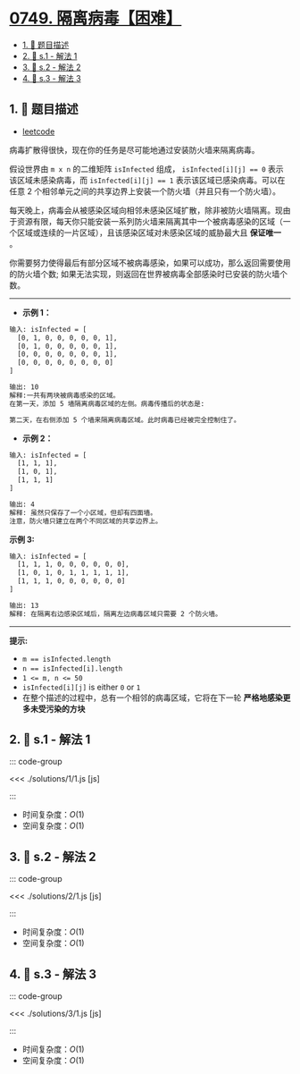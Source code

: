 # [0749. 隔离病毒【困难】](https://github.com/tnotesjs/TNotes.leetcode/tree/main/notes/0749.%20%E9%9A%94%E7%A6%BB%E7%97%85%E6%AF%92%E3%80%90%E5%9B%B0%E9%9A%BE%E3%80%91)

<!-- region:toc -->

- [1. 📝 题目描述](#1--题目描述)
- [2. 🎯 s.1 - 解法 1](#2--s1---解法-1)
- [3. 🎯 s.2 - 解法 2](#3--s2---解法-2)
- [4. 🎯 s.3 - 解法 3](#4--s3---解法-3)

<!-- endregion:toc -->

## 1. 📝 题目描述

- [leetcode](https://leetcode.cn/problems/contain-virus/)

病毒扩散得很快，现在你的任务是尽可能地通过安装防火墙来隔离病毒。

假设世界由 `m x n` 的二维矩阵 `isInfected` 组成， `isInfected[i][j] == 0` 表示该区域未感染病毒，而 `isInfected[i][j] == 1` 表示该区域已感染病毒。可以在任意 2 个相邻单元之间的共享边界上安装一个防火墙（并且只有一个防火墙）。

每天晚上，病毒会从被感染区域向相邻未感染区域扩散，除非被防火墙隔离。现由于资源有限，每天你只能安装一系列防火墙来隔离其中一个被病毒感染的区域（一个区域或连续的一片区域），且该感染区域对未感染区域的威胁最大且 **保证唯一** 。

你需要努力使得最后有部分区域不被病毒感染，如果可以成功，那么返回需要使用的防火墙个数; 如果无法实现，则返回在世界被病毒全部感染时已安装的防火墙个数。

---

- **示例 1：**

```txt
输入: isInfected = [
  [0, 1, 0, 0, 0, 0, 0, 1],
  [0, 1, 0, 0, 0, 0, 0, 1],
  [0, 0, 0, 0, 0, 0, 0, 1],
  [0, 0, 0, 0, 0, 0, 0, 0]
]

输出: 10
解释:一共有两块被病毒感染的区域。
在第一天，添加 5 墙隔离病毒区域的左侧。病毒传播后的状态是:

第二天，在右侧添加 5 个墙来隔离病毒区域。此时病毒已经被完全控制住了。
```

- **示例 2：**

```txt
输入: isInfected = [
  [1, 1, 1],
  [1, 0, 1],
  [1, 1, 1]
]

输出: 4
解释: 虽然只保存了一个小区域，但却有四面墙。
注意，防火墙只建立在两个不同区域的共享边界上。
```

**示例 3:**

```txt
输入: isInfected = [
  [1, 1, 1, 0, 0, 0, 0, 0, 0],
  [1, 0, 1, 0, 1, 1, 1, 1, 1],
  [1, 1, 1, 0, 0, 0, 0, 0, 0]
]

输出: 13
解释: 在隔离右边感染区域后，隔离左边病毒区域只需要 2 个防火墙。
```

---

**提示:**

- `m == isInfected.length`
- `n == isInfected[i].length`
- `1 <= m, n <= 50`
- `isInfected[i][j]` is either `0` or `1`
- 在整个描述的过程中，总有一个相邻的病毒区域，它将在下一轮 **严格地感染更多未受污染的方块**

## 2. 🎯 s.1 - 解法 1

::: code-group

<<< ./solutions/1/1.js [js]

:::

- 时间复杂度：$O(1)$
- 空间复杂度：$O(1)$

## 3. 🎯 s.2 - 解法 2

::: code-group

<<< ./solutions/2/1.js [js]

:::

- 时间复杂度：$O(1)$
- 空间复杂度：$O(1)$

## 4. 🎯 s.3 - 解法 3

::: code-group

<<< ./solutions/3/1.js [js]

:::

- 时间复杂度：$O(1)$
- 空间复杂度：$O(1)$
